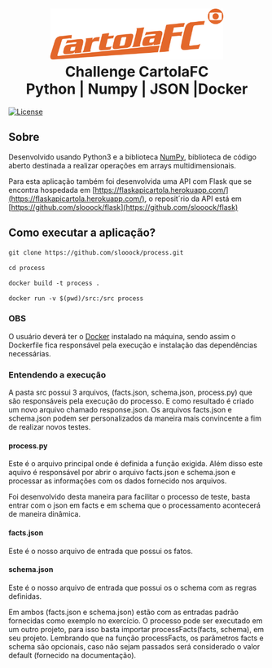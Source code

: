<h1 align="center">
    <img alt="Agility" src="images/cartola-fc-logo.png" height="100px" />
    <br>Challenge CartolaFC<br/>
    Python | Numpy | JSON |Docker
</h1>

<p align="center">

<a href="https://packagist.org/packages/laravel/framework"><img src="https://poser.pugx.org/laravel/framework/license.svg" alt="License"></a>

</p>

## Sobre

Desenvolvido usando Python3 e a biblioteca [NumPy](https://numpy.org/), biblioteca de código aberto destinada a realizar operações em arrays multidimensionais.

Para esta aplicação também foi desenvolvida uma API com Flask que se encontra hospedada em [https://flaskapicartola.herokuapp.com/](https://flaskapicartola.herokuapp.com/), o reposit´rio da API está em [https://github.com/slooock/flask](https://github.com/slooock/flask)

## Como executar a aplicação?

```
git clone https://github.com/slooock/process.git
```

```
cd process
```

```
docker build -t process .
```

```
docker run -v $(pwd)/src:/src process
```

### OBS

O usuário deverá ter o [Docker](https://www.docker.com/) instalado na máquina, sendo assim o Dockerfile fica responsável pela execução e instalação das dependências necessárias.

### Entendendo a execução

A pasta src possui 3 arquivos, (facts.json, schema.json, process.py) que são responsáveis pela execução do processo. E como resultado é criado um novo arquivo chamado response.json. Os arquivos facts.json e schema.json podem ser personalizados da maneira mais convincente a fim de realizar novos testes.

#### process.py

Este é o arquivo principal onde é definida a função exigida. Além disso este aquivo é responsável por abrir o arquivo facts.json e schema.json e processar as informações com os dados fornecido nos arquivos.

Foi desenvolvido desta maneira para facilitar o processo de teste, basta entrar com o json em facts e em schema que o processamento acontecerá de maneira dinâmica.

#### facts.json

Este é o nosso arquivo de entrada que possui os fatos.

#### schema.json

Este é o nosso arquivo de entrada que possui os o schema com as regras definidas.

Em ambos (facts.json e schema.json) estão com as entradas padrão fornecidas como exemplo no exercício. O processo pode ser executado em um outro projeto, para isso basta importar processFacts(facts, schema), em seu projeto. Lembrando que na função processFacts, os parâmetros facts e schema são opcionais, caso não sejam passados será considerado o valor default (fornecido na documentação).
